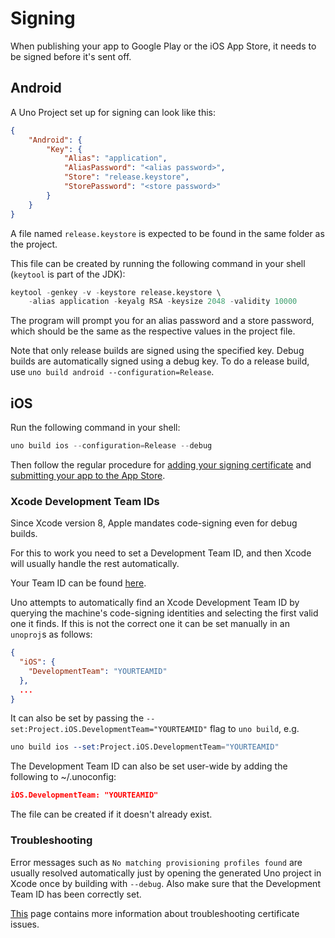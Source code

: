 # Signing

When publishing your app to Google Play or the iOS App Store, it needs to be signed before it's sent off.

## Android

A Uno Project set up for signing can look like this:

```json
{
	"Android": {
		"Key": {
			"Alias": "application",
			"AliasPassword": "<alias password>",
			"Store": "release.keystore",
			"StorePassword": "<store password>"
		}
	}
}
```

A file named `release.keystore` is expected to be found in the same folder as the project.

This file can be created by running the following command in your shell (`keytool` is part of the JDK):

```s
keytool -genkey -v -keystore release.keystore \
    -alias application -keyalg RSA -keysize 2048 -validity 10000
```

The program will prompt you for an alias password and a store password, which should be the same as the respective values in the project file.

Note that only release builds are signed using the specified key. Debug builds are automatically signed using a debug key. To do a release build, use `uno build android --configuration=Release`.

## iOS

Run the following command in your shell:

```s
uno build ios --configuration=Release --debug
```

Then follow the regular procedure for [adding your signing certificate](https://developer.apple.com/library/ios/documentation/IDEs/Conceptual/AppDistributionGuide/ConfiguringYourApp/ConfiguringYourApp.html#//apple_ref/doc/uid/TP40012582-CH28-SW1) and [submitting your app to the App Store](https://developer.apple.com/library/ios/documentation/LanguagesUtilities/Conceptual/iTunesConnect_Guide/Chapters/SubmittingTheApp.html#//apple_ref/doc/uid/TP40011225-CH33).

### Xcode Development Team IDs

Since Xcode version 8, Apple mandates code-signing even for debug builds.

For this to work you need to set a Development Team ID, and then Xcode will usually handle the rest automatically.

Your Team ID can be found [here](https://developer.apple.com/account/#/membership/).

Uno attempts to automatically find an Xcode Development Team ID by querying the machine's code-signing identities and selecting the first valid one it finds. If this is not the correct one it can be set manually in an `unoproj`s as follows:

```json
{
  "iOS": {
    "DevelopmentTeam": "YOURTEAMID"
  },
  ...
}
```

It can also be set by passing the `--set:Project.iOS.DevelopmentTeam="YOURTEAMID"` flag to `uno build`, e.g.

```s
uno build ios --set:Project.iOS.DevelopmentTeam="YOURTEAMID"

```

The Development Team ID can also be set user-wide by adding the following to ~/.unoconfig:

```json
iOS.DevelopmentTeam: "YOURTEAMID"
```

The file can be created if it doesn't already exist.

### Troubleshooting

Error messages such as `No matching provisioning profiles found` are usually resolved automatically just by opening the generated Uno project in Xcode once by building with `--debug`. Also make sure that the Development Team ID has been correctly set.

[This](https://developer.apple.com/library/content/documentation/IDEs/Conceptual/AppDistributionGuide/Troubleshooting/Troubleshooting.html) page contains more information about troubleshooting certificate issues.
